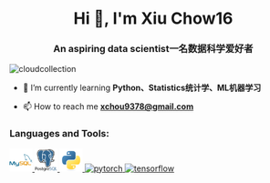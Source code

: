 <h1 align="center">Hi 👋, I'm Xiu Chow16</h1>
<h3 align="center">An aspiring data scientist一名数据科学爱好者</h3>

<p align="left"> <img src="https://komarev.com/ghpvc/?username=cloudcollection&label=Profile%20views&color=0e75b6&style=flat" alt="cloudcollection" /> </p>

- 🌱 I’m currently learning **Python、Statistics统计学、ML机器学习**

- 📫 How to reach me **xchou9378@gmail.com**

<h3 align="left">Languages and Tools:</h3>
<p align="left"> <a href="https://www.mysql.com/" target="_blank" rel="noreferrer"> <img src="https://raw.githubusercontent.com/devicons/devicon/master/icons/mysql/mysql-original-wordmark.svg" alt="mysql" width="40" height="40"/> </a> <a href="https://www.postgresql.org" target="_blank" rel="noreferrer"> <img src="https://raw.githubusercontent.com/devicons/devicon/master/icons/postgresql/postgresql-original-wordmark.svg" alt="postgresql" width="40" height="40"/> </a> <a href="https://www.python.org" target="_blank" rel="noreferrer"> <img src="https://raw.githubusercontent.com/devicons/devicon/master/icons/python/python-original.svg" alt="python" width="40" height="40"/> </a> <a href="https://pytorch.org/" target="_blank" rel="noreferrer"> <img src="https://www.vectorlogo.zone/logos/pytorch/pytorch-icon.svg" alt="pytorch" width="40" height="40"/> </a> <a href="https://www.tensorflow.org" target="_blank" rel="noreferrer"> <img src="https://www.vectorlogo.zone/logos/tensorflow/tensorflow-icon.svg" alt="tensorflow" width="40" height="40"/> </a> </p>
